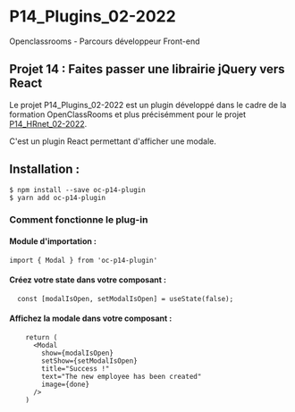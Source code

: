 # P14_Plugins_02-2022

Openclassrooms - Parcours développeur Front-end

## Projet 14 : Faites passer une librairie jQuery vers React

Le projet P14_Plugins_02-2022 est un plugin développé dans le cadre de la formation OpenClassRooms et plus précisémment pour le projet [P14_HRnet_02-2022](https://github.com/lallieau/P14_HRnet_02-2022).

C'est un plugin React permettant d'afficher une modale.

## Installation :

```
$ npm install --save oc-p14-plugin
$ yarn add oc-p14-plugin
```

### Comment fonctionne le plug-in

#### Module d'importation :

```
import { Modal } from 'oc-p14-plugin'
```

#### Créez votre state dans votre composant :

```
  const [modalIsOpen, setModalIsOpen] = useState(false);
```

#### Affichez la modale dans votre composant :

```
    return (
      <Modal
        show={modalIsOpen}
        setShow={setModalIsOpen}
        title="Success !"
        text="The new employee has been created"
        image={done}
      />
    )
```
